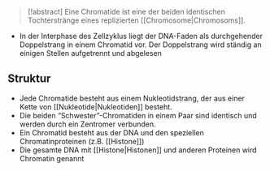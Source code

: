> [!abstract] 
>  Eine Chromatide ist eine der beiden identischen Tochterstränge eines replizierten [[Chromosome|Chromosoms]]. 

- In der Interphase des Zellzyklus liegt der DNA-Faden als durchgehender Doppelstrang in einem Chromatid vor. Der Doppelstrang wird ständig an einigen Stellen aufgetrennt und abgelesen
## Struktur
- Jede Chromatide besteht aus einem Nukleotidstrang, der aus einer Kette von [[Nukleotide|Nukleotiden]] besteht.
- Die beiden “Schwester”-Chromatiden in einem Paar sind identisch und werden durch ein Zentromer verbunden.
 - Ein Chromatid besteht aus der DNA und den speziellen Chromatinproteinen (z.B. [[Histone]])
 - Die gesamte DNA mit [[Histone|Histonen]] und anderen Proteinen wird Chromatin genannt